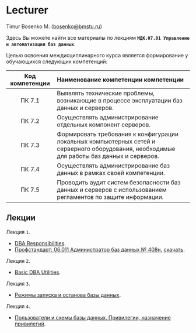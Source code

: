 # Lecturer
Timur Bosenko M. (bosenko@bmstu.ru)

Здесь Вы можете найти все материалы по лекциям **`МДК.07.01 Управление и автоматизация баз данных`**.

Целью освоения междисциплинарного курса является формирование у обучающихся следующих компетенций:

 | Код компетенции  | Наименование компетенции компетенции |
| :---:| :--- |
| ПК 7.1 | Выявлять технические проблемы, возникающие в процессе эксплуатации баз данных и серверов.    |
| ПК 7.2 | Осуществлять администрирование отдельных компонент серверов.    |
| ПК 7.3 | Формировать требования к конфигурации локальных компьютерных сетей и серверного оборудования, необходимые для работы баз данных и серверов.    |
| ПК 7.4 | Осуществлять администрирование баз данных в рамках своей компетенции.    |
| ПК 7.5 | Проводить аудит систем безопасности баз данных и серверов с использованием регламентов по защите информации.    |

## Лекции

Лекция `1`.

- [DBA Responsibilities](https://e-learning.bmstu.ru/mtkp/pluginfile.php/39979/mod_resource/content/3/1-intro.pdf).
- [Профстандарт: 06.011 Администратор баз данных № 408н](http://publication.pravo.gov.ru/document/0001202305310020?index=1), [скачать](/books/Приказ-Минтруда-России-от-27.04.2023-№-408н_Об-утв.-проф.-стандарта-Администратор-баз-данных.pdf).

Лекция `2`.
- [Basic DBA Utilities](/lectures/Basic-DBA-Utilities.md).

Лекция `3`.
- [Режимы запуска и останова базы данных](https://e-learning.bmstu.ru/mtkp/pluginfile.php/53251/mod_resource/content/1/3-Database%20start%20and%20stop%20modes.pdf).

Лекция `4`.
- [Пользователи и схемы базы данных. Привилегии, назначение привилегий](https://e-learning.bmstu.ru/mtkp/pluginfile.php/53253/mod_resource/content/1/%D0%9B%D0%B5%D0%BA%D1%86%D0%B8%D1%8F%204%20%D0%90%D0%B4%D0%BC%D0%B8%D0%BD%D0%B8%D1%81%D1%82%D1%80%D0%B8%D1%80%D0%BE%D0%B2%D0%B0%D0%BD%D0%B8%D0%B5_MySQL-2023.pdf).
